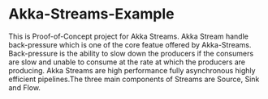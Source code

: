 # Akka-Streams-Example
This is Proof-of-Concept project for Akka Streams. Akka Stream handle back-pressure which is one of the core featue offered by Akka-Streams. Back-pressure is the ability to slow down the producers if the consumers are slow and unable to consume at the rate at which the producers are producing. Akka Streams are high performance fully asynchronous highly efficient pipelines.The three main components of Streams are Source, Sink and Flow.
